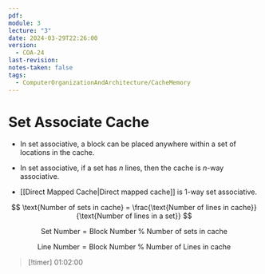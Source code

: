 ```yaml
---
pdf: 
module: 3
lecture: "3"
date: 2024-03-29T22:26:00
version:
  - COA-24
last-revision: 
notes-taken: false
tags:
  - ComputerOrganizationAndArchitecture/CacheMemory
---
```

# Set Associate Cache

- In set associative, a block can be placed anywhere within a set of locations in the cache.

- In set associative, if a set has $n$ lines, then the cache is $n$-way associative.
- [[Direct Mapped Cache|Direct mapped cache]] is 1-way set associative.


$$
\text{Number of sets in cache} = \frac{\text{Number of lines in cache}}{\text{Number of lines in a set}}
$$

$$
\text{Set Number} = {\text{Block Number}} \;\%\;  {\text{Number of sets in cache}}
$$

$$
\text{Line Number} = {\text{Block Number}} \;\%\;  {\text{Number of Lines in cache}}
$$



> [!timer] 01:02:00
